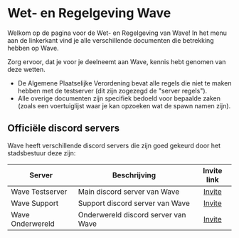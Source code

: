 # Wet- en Regelgeving Wave

Welkom op de pagina voor de Wet- en Regelgeving van Wave!
In het menu aan de linkerkant vind je alle verschillende documenten die betrekking hebben op Wave.

Zorg ervoor, dat je voor je deelneemt aan Wave, kennis hebt genomen van deze wetten.

- De Algemene Plaatselijke Verordening bevat alle regels die niet te maken hebben met de testserver (dit zijn zogezegd de "server regels").
- Alle overige documenten zijn specifiek bedoeld voor bepaalde zaken (zoals een voertuiglijst waar je kan opzoeken wat de spawn namen zijn).

## Officiële discord servers

Wave heeft verschillende discord servers die zijn goed gekeurd door het stadsbestuur deze zijn:

| Server | Beschrijving | Invite link |
|---|---|:---:|
|Wave Testserver| Main discord server van Wave | [Invite](https://discord.gg/wavetestserver) |
|Wave Support| Support discord server van Wave | [Invite](https://discord.gg/ADbwTEU9N7) |
|Wave Onderwereld| Onderwereld discord server van Wave | [Invite](https://discord.gg/UcCG2kn) |
